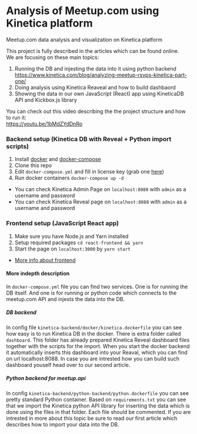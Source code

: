# Analysis of Meetup.com using Kinetica platform

Meetup.com data analysis and visualization on Kinetica platform  
  
This project is fully described in the articles which can be found online.  
We are focusing on these main topics:  

1. Running the DB and injesting the data into it using python backend  
https://www.kinetica.com/blog/analyzing-meetup-rsvps-kinetica-part-one/
2. Doing analysis using Kinetica Reaveal and how to build dashbaord
3. Showing the data in our own JavaScript (React) app using KineticaDB API and Kickbox.js library

You can check out this video describing the the project structure and how to run it:  
https://youtu.be/1bMdZYdDnRo

### Backend setup (Kinetica DB with Reveal + Python import scripts)

   1. Install [docker](https://docs.docker.com/install/) and [docker-compose](https://docs.docker.com/compose/install/)
   2. Clone this repo
   3. Edit `docker-compose.yml` and fill in license key (grab one [here](https://www.kinetica.com/trial/))
   4. Run docker containers `docker-compose up -d`
   - You can check Kinetica Admin Page on `localhost:8080` with `admin` as a username and password
   - You can check Kinetica Reveal page on `localhost:8088` with `admin` as a username and password
   
### Frontend setup (JavaScript React app) 
   
   1. Make sure you have Node.js and Yarn installed
   2. Setup required packages `cd react-frontend && yarn`
   3. Start the page on `localhost:3000` by `yarn start`
   
  - [More info about frontend](/react-frontend/README.md)


#### More indepth description 

In `docker-compose.yml` file you can find two services. One is for running the DB itself. And one is for running or python code which connects to the meetup.com API and injests the data into the DB. 

##### DB backend 

In config file `kinetica-backend/docker/kinetica.dockerfile` you can see how easy is to run Kinetica DB in the docker. There is extra folder called `dashboard`. This folder has already prepared Kinetica Reveal dashboard files together with the scripts for the import. When you start the docker backend it automatically inserts this dashboard into your Reaval, which you can find on url localhost:8088. In case you are intrested how you can build such dashboard youself head over to our second article.

##### Python backend for meetup.api

In config `kinetica-backend/python-backend/python.dockerfile` you can see pretty standard Python container. Based on `requirements.txt` you can see that we import the Kinetica python API library for inserting the data which is done using the files in that folder. Each file should be commented. If you are intrested in more about this topic be sure to read our first article which describes how to import your data into the DB.


